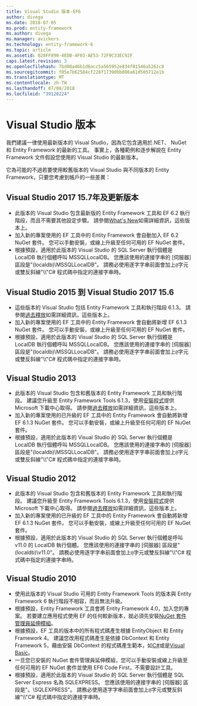 ```yaml
---
title: Visual Studio 版本-EF6
author: divega
ms.date: 2018-07-05
ms.prod: entity-framework
ms.author: divega
ms.manager: avickers
ms.technology: entity-framework-6
ms.topic: article
ms.assetid: 028FF890-4EDB-4F03-AE53-72F9C33EC92F
caps.latest.revision: 3
ms.openlocfilehash: 7bd08a46b1d6acc5a565952e834f01546a5262c8
ms.sourcegitcommit: f05e7b62584cf228f17390bb086a61d505712e1b
ms.translationtype: MT
ms.contentlocale: zh-TW
ms.lasthandoff: 07/08/2018
ms.locfileid: "39120224"
---
```

# <a name="visual-studio-releases"></a>Visual Studio 版本

我們建議一律使用最新版本的 Visual Studio，因為它包含適用於.NET、 NuGet 和 Entity Framework 的最新的工具。
事實上，各種範例和逐步解說在 Entity Framework 文件假設您使用的 Visual Studio 的最新版本。

它為可能的不過若要使用較舊版本的 Visual Studio 與不同版本的 Entity Framework，只要您考慮到帳戶的一些差異：

## <a name="visual-studio-2017-157-and-newer"></a>Visual Studio 2017 15.7年及更新版本

- 此版本的 Visual Studio 包含最新版的 Entity Framework 工具和 EF 6.2 執行階段，而且不需要其他設定步驟。
請參閱[What's New](~/ef6/what-is-new/index.md)如需詳細資訊，這些版本上。
- 加入新的專案使用的 EF 工具中的 Entity Framework 會自動加入 EF 6.2 NuGet 套件。
您可以手動安裝，或線上升級至任何可用的 EF NuGet 套件。
- 根據預設，適用於此版本的 Visual Studio 的 SQL Server 執行個體是 LocalDB 執行個體呼叫 MSSQLLocalDB。
您應該使用的連接字串的 [伺服器] 區段是"(localdb)\\MSSQLLocalDB"。
請務必使用逐字字串前面會加上`@`字元或雙反斜線"\\\\"C# 程式碼中指定的連接字串時。  


## <a name="visual-studio-2015-to-visual-studio-2017-156"></a>Visual Studio 2015 到 Visual Studio 2017 15.6

- 這些版本的 Visual Studio 包括 Entity Framework 工具和執行階段 6.1.3。
請參閱[過去釋放](~/ef6/what-is-new/past-releases.md#ef-613)如需詳細資訊，這些版本上。
- 加入新的專案使用的 EF 工具中的 Entity Framework 會自動將新增 EF 6.1.3 NuGet 套件。
您可以手動安裝，或線上升級至任何可用的 EF NuGet 套件。
- 根據預設，適用於此版本的 Visual Studio 的 SQL Server 執行個體是 LocalDB 執行個體呼叫 MSSQLLocalDB。
您應該使用的連接字串的 [伺服器] 區段是"(localdb)\\MSSQLLocalDB"。
請務必使用逐字字串前面會加上`@`字元或雙反斜線"\\\\"C# 程式碼中指定的連接字串時。  


## <a name="visual-studio-2013"></a>Visual Studio 2013
- 此版本的 Visual Studio 包含和舊版本的 Entity Framework 工具和執行階段。
建議您升級至 Entity Framework Tools 6.1.3，使用[安裝程式](https://www.microsoft.com/en-us/download/details.aspx?id=40762)提供 Microsoft 下載中心取得。
請參閱[過去釋放](~/ef6/what-is-new/past-releases.md#ef-613)如需詳細資訊，這些版本上。
- 加入新的專案使用的已升級的 EF 工具中的 Entity Framework 會自動將新增 EF 6.1.3 NuGet 套件。
您可以手動安裝，或線上升級至任何可用的 EF NuGet 套件。
- 根據預設，適用於此版本的 Visual Studio 的 SQL Server 執行個體是 LocalDB 執行個體呼叫 MSSQLLocalDB。
您應該使用的連接字串的 [伺服器] 區段是"(localdb)\\MSSQLLocalDB"。
請務必使用逐字字串前面會加上`@`字元或雙反斜線"\\\\"C# 程式碼中指定的連接字串時。  

## <a name="visual-studio-2012"></a>Visual Studio 2012

- 此版本的 Visual Studio 包含和舊版本的 Entity Framework 工具和執行階段。
建議您升級至 Entity Framework Tools 6.1.3，使用[安裝程式](https://www.microsoft.com/en-us/download/details.aspx?id=40762)提供 Microsoft 下載中心取得。
請參閱[過去釋放](~/ef6/what-is-new/past-releases.md#ef-613)如需詳細資訊，這些版本上。
- 加入新的專案使用的已升級的 EF 工具中的 Entity Framework 會自動將新增 EF 6.1.3 NuGet 套件。
您可以手動安裝，或線上升級至任何可用的 EF NuGet 套件。
- 根據預設，適用於此版本的 Visual Studio 的 SQL Server 執行個體是呼叫 v11.0 的 LocalDB 執行個體。
您應該使用的連接字串的 [伺服器] 區段是"(localdb)\\v11.0"。
請務必使用逐字字串前面會加上`@`字元或雙反斜線"\\\\"C# 程式碼中指定的連接字串時。  

## <a name="visual-studio-2010"></a>Visual Studio 2010

- 使用此版本的 Visual Studio 可用的 Entity Framework Tools 的版本與 Entity Framework 6 執行階段不相容，而且無法升級。
- 根據預設，Entity Framework 工具會將 Entity Framework 4.0，加入您的專案。
若要建立應用程式使用 EF 的任何較新版本，就必須先安裝[NuGet 套件管理員延伸模組](https://marketplace.visualstudio.com/items?itemName=NuGetTeam.NuGetPackageManager)。
- 根據預設，EF 工具的版本中的所有程式碼產生根據 EntityObject 和 Entity Framework 4。
建議您改用程式碼產生是依據 DbContext 和 Entity Framework 5，藉由安裝 DbContext 的程式碼產生範本，如[C#](https://marketplace.visualstudio.com/items?itemName=EntityFrameworkTeam.EF5xDbContextGeneratorforC)或是[Visual Basic](https://marketplace.visualstudio.com/items?itemName=EntityFrameworkTeam.EF5xDbContextGeneratorforVBNET)。
- 一旦您已安裝的 NuGet 套件管理員延伸模組，您可以手動安裝或線上升級至任何可用的 EF NuGet 套件並使用 EF6 Code First，不需要設計工具。
- 根據預設，適用於此版本的 Visual Studio 的 SQL Server 執行個體是 SQL Server Express 名為 SQLEXPRESS。
您應該使用的連接字串的 [伺服器] 區段是"。\\SQLEXPRESS"。
請務必使用逐字字串前面會加上`@`字元或雙反斜線"\\\\"C# 程式碼中指定的連接字串時。
